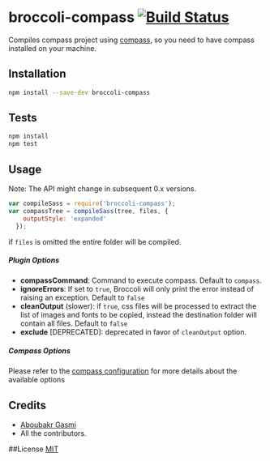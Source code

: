 
# broccoli-compass [![Build Status](https://travis-ci.org/g13013/broccoli-compass.svg?branch=refactor)](https://travis-ci.org/g13013/broccoli-compass)

Compiles compass project using [compass](https://github.com/chriseppstein/compass), so you need to have compass installed on your machine.

## Installation

```bash
npm install --save-dev broccoli-compass
```

## Tests

```bash
npm install
npm test
```

## Usage

Note: The API might change in subsequent 0.x versions.

```js
var compileSass = require('broccoli-compass');
var compassTree = compileSass(tree, files, {
    outputStyle: 'expanded'
  });
```
if `files` is omitted the entire folder will be compiled.

##### Plugin Options

* **compassCommand**: Command to execute compass. Default to `compass`.
* **ignoreErrors**: If set to `true`, Broccoli will only print the error instead of raising an exception. Default to `false`
* **cleanOutput** (slower): if `true`, css files will be processed to extract the list of images and fonts to be copied, instead the destination folder will contain all files. Default to `false`
* **exclude** [DEPRECATED]: deprecated in favor of `cleanOutput` option.

##### Compass Options

Please refer to the [compass configuration](http://compass-style.org/help/documentation/configuration-reference/) for more details about the available options


## Credits
* [Aboubakr Gasmi](https://github.com/g13013)
* All the contributors.

##License
[MIT](https://github.com/g13013/broccoli-compass/blob/master/LICENSE.md)
